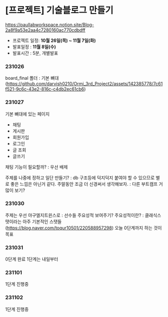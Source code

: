 # [프로젝트] 기술블로그 만들기
https://paullabworkspace.notion.site/Blog-2a8f9a53e2aa4c7280160ac770cdbdff

- 프로젝트 일정: **10월 26일(목) ~ 11월 7일(화)**
- 발표일정 : **11월 8일(수)**
- 발표시간 : 5분, 개별발표


### 231026

board_final 폴더 : 기본 뼈대
(https://github.com/darvish0210/Ormi_3rd_Project2/assets/142385778/7c61f521-9c6c-43e2-816c-c4db2ec61cb6)

### 231027

기본 뼈대에 있는 페이지
- 채팅
- 게시판
- 회원가입
- 로그인
- 글 조회
- 글쓰기

채팅 기능이 필요할까? : 우선 배제

주제를 나중에 정하고 일단 만들기? : db 구조등에 덕지덕지 붙여야 할 수 있으므로 별로 좋은 느낌은 아닌거 같다.
주말동안 조금 더 신경써서 생각해보자. : 다른 부트캠프 거 많이 보기?

### 231030

주제는 우선 야구엘지트윈스로 : 선수들 주요성적 보여주기?
주요성적이란? : 클래식스탯이라는 아주 기본적인 스탯들(https://blog.naver.com/toqur10501/220588957298)
오늘 0단계까지 하는 것이 목표

### 231031

0단계 완료
1단계는 내일부터 

### 231101
1단계 진행중

### 231102
1단계 진행중

